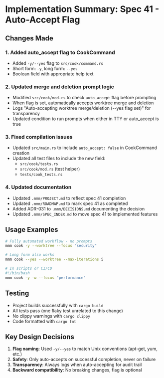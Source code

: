 # Implementation Summary: Spec 41 - Auto-Accept Flag

## Changes Made

### 1. Added auto_accept flag to CookCommand
- Added `-y/--yes` flag to `src/cook/command.rs`
- Short form: `-y`, long form: `--yes`
- Boolean field with appropriate help text

### 2. Updated merge and deletion prompt logic
- Modified `src/cook/mod.rs` to check `auto_accept` flag before prompting
- When flag is set, automatically accepts worktree merge and deletion
- Logs "Auto-accepting worktree merge/deletion (--yes flag set)" for transparency
- Updated condition to run prompts when either in TTY or auto_accept is true

### 3. Fixed compilation issues
- Updated `src/main.rs` to include `auto_accept: false` in CookCommand creation
- Updated all test files to include the new field:
  - `src/cook/tests.rs`
  - `src/cook/mod.rs` (test helper)
  - `tests/cook_tests.rs`

### 4. Updated documentation
- Updated `.mmm/PROJECT.md` to reflect spec 41 completion
- Updated `.mmm/ROADMAP.md` to mark spec 41 as completed
- Added ADR-031 to `.mmm/DECISIONS.md` documenting the decision
- Updated `.mmm/SPEC_INDEX.md` to move spec 41 to implemented features

## Usage Examples

```bash
# Fully automated workflow - no prompts
mmm cook -y --worktree --focus "security"

# Long form also works
mmm cook --yes --worktree --max-iterations 5

# In scripts or CI/CD
#!/bin/bash
mmm cook -y -w --focus "performance"
```

## Testing

- Project builds successfully with `cargo build`
- All tests pass (one flaky test unrelated to this change)
- No clippy warnings with `cargo clippy`
- Code formatted with `cargo fmt`

## Key Design Decisions

1. **Flag naming**: Used `-y/--yes` to match Unix conventions (apt-get, yum, etc.)
2. **Safety**: Only auto-accepts on successful completion, never on failure
3. **Transparency**: Always logs when auto-accepting for audit trail
4. **Backward compatibility**: No breaking changes, flag is optional